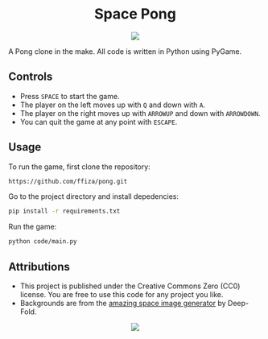 <div align="center">
    <h1>Space Pong</h1>
</div>

<p align="center">
    <a href="https://www.python.org/"><img src="https://forthebadge.com/images/badges/made-with-python.svg"></a>
</p>

A Pong clone in the make. All code is written in Python using PyGame.

## Controls

- Press `SPACE` to start the game.
- The player on the left moves up with `Q` and down with `A`.
- The player on the right moves up with `ARROWUP` and down with `ARROWDOWN`.
- You can quit the game at any point with `ESCAPE`.

## Usage

To run the game, first clone the repository: 
```bash
https://github.com/ffiza/pong.git
```

Go to the project directory and install depedencies:
```bash
pip install -r requirements.txt
```

Run the game:
```bash
python code/main.py
```

## Attributions

* This project is published under the Creative Commons Zero
(CC0) license. You are free to use this code for any project you like.
* Backgrounds are from the
[amazing space image generator](https://deep-fold.itch.io/space-background-generator)
by Deep-Fold.

<p align="center">
    <a href="https://creativecommons.org/publicdomain/zero/1.0/legalcode"><img src="https://licensebuttons.net/p/zero/1.0/88x31.png"></a>
</p>